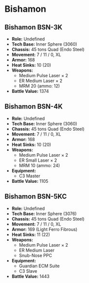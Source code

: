 # Bishamon
## Bishamon BSN-3K
- **Role:** Undefined
- **Tech Base:** Inner Sphere (3060)
- **Chassis:** 45 tons Quad (Endo Steel)
- **Movement:** 7 / 11 / 0, XL
- **Armor:** 168
- **Heat Sinks:** 10 (20)
- **Weapons:**
  - Medium Pulse Laser × 2
  - ER Medium Laser × 2
  - MRM 20 (ammo: 12)
- **Battle Value:** 1374

## Bishamon BSN-4K
- **Role:** Undefined
- **Tech Base:** Inner Sphere (3060)
- **Chassis:** 45 tons Quad (Endo Steel)
- **Movement:** 7 / 11 / 0, XL
- **Armor:** 168
- **Heat Sinks:** 10 (20)
- **Weapons:**
  - Medium Pulse Laser × 2
  - ER Small Laser × 2
  - MRM 10 (ammo: 24)
- **Equipment:**
  - C3 Master
- **Battle Value:** 1105

## Bishamon BSN-5KC
- **Role:** Undefined
- **Tech Base:** Inner Sphere (3076)
- **Chassis:** 45 tons Quad (Endo Steel)
- **Movement:** 7 / 11 / 0, XL
- **Armor:** 169 (Light Ferro Fibrous)
- **Heat Sinks:** 11 (22)
- **Weapons:**
  - Medium Pulse Laser × 2
  - ER Medium Laser
  - Snub-Nose PPC
- **Equipment:**
  - Guardian ECM Suite
  - C3 Slave
- **Battle Value:** 1443

